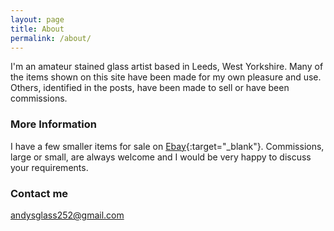 ```yaml
---
layout: page
title: About
permalink: /about/
---
```


I'm an amateur stained glass artist based in Leeds, West Yorkshire. Many of the items shown on this site have been made for my own pleasure and use. Others, identified in the posts, have been made to sell or have been commissions.

### More Information

I have a few smaller items for sale on [Ebay](https://www.ebay.co.uk/sch/harrysdad2/m.html){:target="_blank"}. Commissions, large or small, are always welcome and I would be very happy to discuss your requirements.

### Contact me

[andysglass252@gmail.com](mailto:andysglass252@gmail.com)
